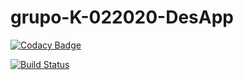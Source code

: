 # grupo-K-022020-DesApp

[![Codacy Badge](https://app.codacy.com/project/badge/Grade/b84bda6dd5af4380a2522ded80bc890e)](https://www.codacy.com?utm_source=github.com&amp;utm_medium=referral&amp;utm_content=memx6/grupo-K-022020-DesApp&amp;utm_campaign=Badge_Grade)

[![Build Status](https://travis-ci.com/memx6/grupo-K-022020-DesApp.svg?token=L7WKN3hS2hgy3xTrQtMs&branch=master)](https://travis-ci.com/memx6/grupo-K-022020-DesApp)
